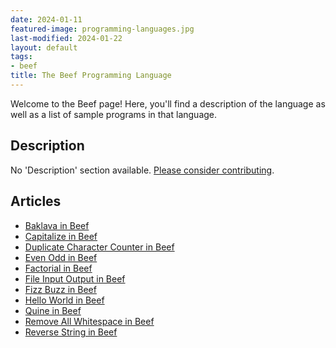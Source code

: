 ```yaml
---
date: 2024-01-11
featured-image: programming-languages.jpg
last-modified: 2024-01-22
layout: default
tags:
- beef
title: The Beef Programming Language
---
```


Welcome to the Beef page! Here, you'll find a description of the language as well as a list of sample programs in that language.

## Description

No 'Description' section available. [Please consider contributing](https://github.com/TheRenegadeCoder/sample-programs-website).

## Articles

- [Baklava in Beef](https://sampleprograms.io/projects/baklava/beef)
- [Capitalize in Beef](https://sampleprograms.io/projects/capitalize/beef)
- [Duplicate Character Counter in Beef](https://sampleprograms.io/projects/duplicate-character-counter/beef)
- [Even Odd in Beef](https://sampleprograms.io/projects/even-odd/beef)
- [Factorial in Beef](https://sampleprograms.io/projects/factorial/beef)
- [File Input Output in Beef](https://sampleprograms.io/projects/file-input-output/beef)
- [Fizz Buzz in Beef](https://sampleprograms.io/projects/fizz-buzz/beef)
- [Hello World in Beef](https://sampleprograms.io/projects/hello-world/beef)
- [Quine in Beef](https://sampleprograms.io/projects/quine/beef)
- [Remove All Whitespace in Beef](https://sampleprograms.io/projects/remove-all-whitespace/beef)
- [Reverse String in Beef](https://sampleprograms.io/projects/reverse-string/beef)